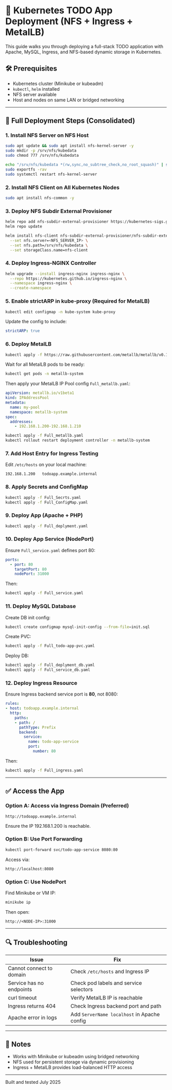 # 🧪 Kubernetes TODO App Deployment (NFS + Ingress + MetalLB)

This guide walks you through deploying a full-stack TODO application with Apache, MySQL, Ingress, and NFS-based dynamic storage in Kubernetes.

## 🛠️ Prerequisites

- Kubernetes cluster (Minikube or kubeadm)
- `kubectl`, `helm` installed
- NFS server available
- Host and nodes on same LAN or bridged networking

---

## 🚀 Full Deployment Steps (Consolidated)

### 1. Install NFS Server on NFS Host

```bash
sudo apt update && sudo apt install nfs-kernel-server -y
sudo mkdir -p /srv/nfs/kubedata
sudo chmod 777 /srv/nfs/kubedata

echo "/srv/nfs/kubedata *(rw,sync,no_subtree_check,no_root_squash)" | sudo tee -a /etc/exports
sudo exportfs -rav
sudo systemctl restart nfs-kernel-server
```

### 2. Install NFS Client on All Kubernetes Nodes

```bash
sudo apt install nfs-common -y
```

### 3. Deploy NFS Subdir External Provisioner

```bash
helm repo add nfs-subdir-external-provisioner https://kubernetes-sigs.github.io/nfs-subdir-external-provisioner/
helm repo update

helm install nfs-client nfs-subdir-external-provisioner/nfs-subdir-external-provisioner \
  --set nfs.server=<NFS_SERVER_IP> \
  --set nfs.path=/srv/nfs/kubedata \
  --set storageClass.name=nfs-client
```

### 4. Deploy Ingress-NGINX Controller

```bash
helm upgrade --install ingress-nginx ingress-nginx \
  --repo https://kubernetes.github.io/ingress-nginx \
  --namespace ingress-nginx \
  --create-namespace
```

### 5. Enable strictARP in kube-proxy (Required for MetalLB)

```bash
kubectl edit configmap -n kube-system kube-proxy
```

Update the config to include:

```yaml
strictARP: true
```

### 6. Deploy MetalLB

```bash
kubectl apply -f https://raw.githubusercontent.com/metallb/metallb/v0.13.10/config/manifests/metallb-frr.yaml
```

Wait for all MetalLB pods to be ready:

```bash
kubectl get pods -n metallb-system
```

Then apply your MetalLB IP Pool config `Full_metallb.yaml`:

```yaml
apiVersion: metallb.io/v1beta1
kind: IPAddressPool
metadata:
  name: my-pool
  namespace: metallb-system
spec:
  addresses:
    - 192.168.1.200-192.168.1.210
```

```bash
kubectl apply -f Full_metallb.yaml
kubectl rollout restart deployment controller -n metallb-system
```

### 7. Add Host Entry for Ingress Testing

Edit `/etc/hosts` on your local machine:

```text
192.168.1.200   todoapp.example.internal
```

### 8. Apply Secrets and ConfigMap

```bash
kubectl apply -f Full_Secrts.yaml
kubectl apply -f Full_ConfigMap.yaml
```

### 9. Deploy App (Apache + PHP)

```bash
kubectl apply -f Full_deplyment.yaml
```

### 10. Deploy App Service (NodePort)

Ensure `Full_service.yaml` defines port 80:

```yaml
ports:
  - port: 80
    targetPort: 80
    nodePort: 31000
```

Then:

```bash
kubectl apply -f Full_service.yaml
```

### 11. Deploy MySQL Database

Create DB init config:

```bash
kubectl create configmap mysql-init-config --from-file=init.sql
```

Create PVC:

```bash
kubectl apply -f Full_todo-app-pvc.yaml
```

Deploy DB:

```bash
kubectl apply -f Full_deplyment_db.yaml
kubectl apply -f Full_service_db.yaml
```

### 12. Deploy Ingress Resource

Ensure Ingress backend service port is **80**, not 8080:

```yaml
rules:
- host: todoapp.example.internal
  http:
    paths:
    - path: /
      pathType: Prefix
      backend:
        service:
          name: todo-app-service
          port:
            number: 80
```

Then:

```bash
kubectl apply -f Full_ingress.yaml
```

---

## ✅ Access the App

### Option A: Access via Ingress Domain (Preferred)

```
http://todoapp.example.internal
```

Ensure the IP 192.168.1.200 is reachable.

### Option B: Use Port Forwarding

```bash
kubectl port-forward svc/todo-app-service 8080:80
```

Access via:

```
http://localhost:8080
```

### Option C: Use NodePort

Find Minikube or VM IP:

```bash
minikube ip
```

Then open:

```
http://<NODE-IP>:31000
```

---

## 🔍 Troubleshooting

| Issue                    | Fix                                         |
| ------------------------ | ------------------------------------------- |
| Cannot connect to domain | Check `/etc/hosts` and Ingress IP           |
| Service has no endpoints | Check pod labels and service selectors      |
| curl timeout             | Verify MetalLB IP is reachable              |
| Ingress returns 404      | Check Ingress backend port and path         |
| Apache error in logs     | Add `ServerName localhost` in Apache config |

---

## 📓 Notes

- Works with Minikube or kubeadm using bridged networking
- NFS used for persistent storage via dynamic provisioning
- Ingress + MetalLB provides load-balanced HTTP access

---

Built and tested July 2025

